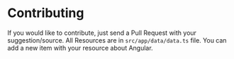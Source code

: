 # Contributing

If you would like to contribute, just send a Pull Request with your suggestion/source. All Resources are in `src/app/data/data.ts` file. You can add a new item with your resource about Angular.
